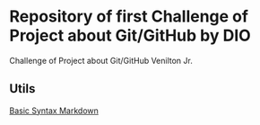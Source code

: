 # Repository of first Challenge of Project about Git/GitHub by DIO
Challenge of Project about Git/GitHub Venilton Jr.

## Utils
[Basic Syntax Markdown](https://www.markdownguide.org/basic-syntax/)
